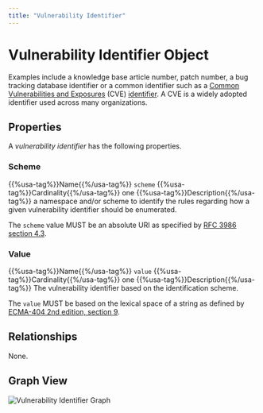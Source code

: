 ```yaml
---
title: "Vulnerability Identifier"
---
```


# Vulnerability Identifier Object

Examples include a knowledge base article number, patch number, a bug tracking database identifier or a common identifier such as a [Common Vulnerabilities and Exposures](https://cve.org) (CVE) [identifier](https://www.cve.org/ResourcesSupport/Glossary?activeTerm=glossaryCVEID). A CVE is a widely adopted identifier used across many organizations.

## Properties

A *vulnerability identifier* has the following properties.

### Scheme

{{%usa-tag%}}Name{{%/usa-tag%}} `scheme`
{{%usa-tag%}}Cardinality{{%/usa-tag%}} one
{{%usa-tag%}}Description{{%/usa-tag%}} a namespace and/or scheme to identify the rules regarding how a given vulnerability identifier should be enumerated.

The `scheme` value MUST be an absolute URI as specified by [RFC 3986 section 4.3](https://www.rfc-editor.org/rfc/rfc3986#section-4.3).

### Value

{{%usa-tag%}}Name{{%/usa-tag%}} `value`
{{%usa-tag%}}Cardinality{{%/usa-tag%}} one
{{%usa-tag%}}Description{{%/usa-tag%}} The vulnerability identifier based on the identification scheme.

The `value` MUST be based on the lexical space of a string as defined by [ECMA-404 2nd edition, section 9](https://www.ecma-international.org/wp-content/uploads/ECMA-404_2nd_edition_december_2017.pdf).

## Relationships

None.

## Graph View

![Vulnerability Identifier Graph](/figures/graphsnippets/VulnerabilityIdentifierSnippet.png "Vulnerability Identifier Graph")
